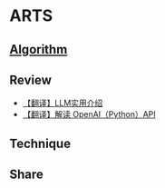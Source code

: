 # ARTS

## [Algorithm](Algorithm/)

## Review

- [【翻译】LLM实用介绍](https://www.wangyiyang.cc/2023/10/10/a-practical-introduction-to-llms/)
- [【翻译】解读 OpenAI（Python）API](https://www.wangyiyang.cc/2023/10/09/cracking-open-the-openai-python-api/)


## Technique


## Share
